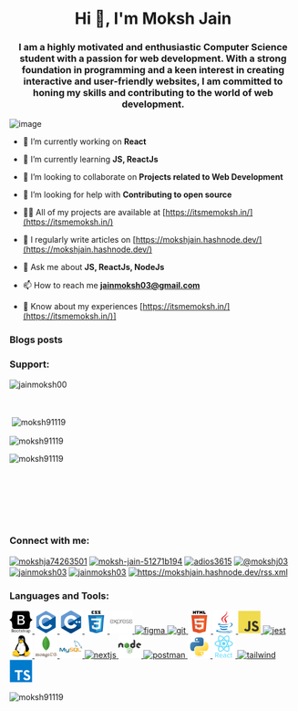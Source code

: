 <h1 align="center">Hi 👋, I'm Moksh Jain</h1>
<h3 align="center">I am a highly motivated and enthusiastic Computer Science student with a passion for web development. With a strong foundation in programming and a keen interest in creating interactive and user-friendly websites, I am committed to honing my skills and contributing to the world of web development.</h3>

![image](https://github.com/Moksh91119/Moksh91119/assets/111447162/18d7f4b3-e5c8-4869-8c91-28dc7366bd88)

- 🔭 I’m currently working on **React**

- 🌱 I’m currently learning **JS, ReactJs**

- 👯 I’m looking to collaborate on **Projects related to Web Development**

- 🤝 I’m looking for help with **Contributing to open source**

- 👨‍💻 All of my projects are available at [https://itsmemoksh.in/](https://itsmemoksh.in/)

- 📝 I regularly write articles on [https://mokshjain.hashnode.dev/](https://mokshjain.hashnode.dev/)

- 💬 Ask me about **JS, ReactJs, NodeJs**

- 📫 How to reach me **jainmoksh03@gmail.com**

- 📄 Know about my experiences [https://itsmemoksh.in/](https://itsmemoksh.in/)]

### Blogs posts
<!-- BLOG-POST-LIST:START -->
<!-- BLOG-POST-LIST:END -->




<h3 align="left">Support:</h3>
<p><a href="https://www.buymeacoffee.com/jainmoksh00"> <img align="left" src="https://cdn.buymeacoffee.com/buttons/v2/default-yellow.png" height="50" width="210" alt="jainmoksh00" /></a></p><br><br>
<br>
<p>&nbsp;<img align="center" src="https://github-readme-stats.vercel.app/api?username=moksh91119&show_icons=true&locale=en" alt="moksh91119" /></p>

<p><img align="center" src="https://github-readme-streak-stats.herokuapp.com/?user=moksh91119&" alt="moksh91119" /></p>

<p><img align="left" src="https://github-readme-stats.vercel.app/api/top-langs?username=moksh91119&show_icons=true&locale=en&layout=compact" alt="moksh91119" /></p>
<br> <br> <br> <br> <br> <br> <br>

<h3 align="left">Connect with me:</h3>
<p align="left">
<a href="https://twitter.com/mokshja74263501" target="blank"><img align="center" src="https://raw.githubusercontent.com/rahuldkjain/github-profile-readme-generator/master/src/images/icons/Social/twitter.svg" alt="mokshja74263501" height="30" width="40" /></a>
<a href="https://linkedin.com/in/moksh-jain-51271b194" target="blank"><img align="center" src="https://raw.githubusercontent.com/rahuldkjain/github-profile-readme-generator/master/src/images/icons/Social/linked-in-alt.svg" alt="moksh-jain-51271b194" height="30" width="40" /></a>
<a href="https://instagram.com/adios3615" target="blank"><img align="center" src="https://raw.githubusercontent.com/rahuldkjain/github-profile-readme-generator/master/src/images/icons/Social/instagram.svg" alt="adios3615" height="30" width="40" /></a>
<a href="https://hashnode.com/@mokshj03" target="blank"><img align="center" src="https://raw.githubusercontent.com/rahuldkjain/github-profile-readme-generator/master/src/images/icons/Social/hashnode.svg" alt="@mokshj03" height="30" width="40" /></a>
<a href="https://www.hackerrank.com/jainmoksh03" target="blank"><img align="center" src="https://raw.githubusercontent.com/rahuldkjain/github-profile-readme-generator/master/src/images/icons/Social/hackerrank.svg" alt="jainmoksh03" height="30" width="40" /></a>
<a href="https://www.leetcode.com/jainmoksh03" target="blank"><img align="center" src="https://raw.githubusercontent.com/rahuldkjain/github-profile-readme-generator/master/src/images/icons/Social/leet-code.svg" alt="jainmoksh03" height="30" width="40" /></a>
<a href="/https://mokshjain.hashnode.dev/rss.xml" target="blank"><img align="center" src="https://raw.githubusercontent.com/rahuldkjain/github-profile-readme-generator/master/src/images/icons/Social/rss.svg" alt="https://mokshjain.hashnode.dev/rss.xml" height="30" width="40" /></a>
</p>

<h3 align="left">Languages and Tools:</h3>
<p align="left"> <a href="https://getbootstrap.com" target="_blank" rel="noreferrer"> <img src="https://raw.githubusercontent.com/devicons/devicon/master/icons/bootstrap/bootstrap-plain-wordmark.svg" alt="bootstrap" width="40" height="40"/> </a> <a href="https://www.cprogramming.com/" target="_blank" rel="noreferrer"> <img src="https://raw.githubusercontent.com/devicons/devicon/master/icons/c/c-original.svg" alt="c" width="40" height="40"/> </a> <a href="https://www.w3schools.com/cpp/" target="_blank" rel="noreferrer"> <img src="https://raw.githubusercontent.com/devicons/devicon/master/icons/cplusplus/cplusplus-original.svg" alt="cplusplus" width="40" height="40"/> </a> <a href="https://www.w3schools.com/css/" target="_blank" rel="noreferrer"> <img src="https://raw.githubusercontent.com/devicons/devicon/master/icons/css3/css3-original-wordmark.svg" alt="css3" width="40" height="40"/> </a> <a href="https://expressjs.com" target="_blank" rel="noreferrer"> <img src="https://raw.githubusercontent.com/devicons/devicon/master/icons/express/express-original-wordmark.svg" alt="express" width="40" height="40"/> </a> <a href="https://www.figma.com/" target="_blank" rel="noreferrer"> <img src="https://www.vectorlogo.zone/logos/figma/figma-icon.svg" alt="figma" width="40" height="40"/> </a> <a href="https://git-scm.com/" target="_blank" rel="noreferrer"> <img src="https://www.vectorlogo.zone/logos/git-scm/git-scm-icon.svg" alt="git" width="40" height="40"/> </a> <a href="https://www.w3.org/html/" target="_blank" rel="noreferrer"> <img src="https://raw.githubusercontent.com/devicons/devicon/master/icons/html5/html5-original-wordmark.svg" alt="html5" width="40" height="40"/> </a> <a href="https://www.java.com" target="_blank" rel="noreferrer"> <img src="https://raw.githubusercontent.com/devicons/devicon/master/icons/java/java-original.svg" alt="java" width="40" height="40"/> </a> <a href="https://developer.mozilla.org/en-US/docs/Web/JavaScript" target="_blank" rel="noreferrer"> <img src="https://raw.githubusercontent.com/devicons/devicon/master/icons/javascript/javascript-original.svg" alt="javascript" width="40" height="40"/> </a> <a href="https://jestjs.io" target="_blank" rel="noreferrer"> <img src="https://www.vectorlogo.zone/logos/jestjsio/jestjsio-icon.svg" alt="jest" width="40" height="40"/> </a> <a href="https://www.linux.org/" target="_blank" rel="noreferrer"> <img src="https://raw.githubusercontent.com/devicons/devicon/master/icons/linux/linux-original.svg" alt="linux" width="40" height="40"/> </a> <a href="https://www.mongodb.com/" target="_blank" rel="noreferrer"> <img src="https://raw.githubusercontent.com/devicons/devicon/master/icons/mongodb/mongodb-original-wordmark.svg" alt="mongodb" width="40" height="40"/> </a> <a href="https://www.mysql.com/" target="_blank" rel="noreferrer"> <img src="https://raw.githubusercontent.com/devicons/devicon/master/icons/mysql/mysql-original-wordmark.svg" alt="mysql" width="40" height="40"/> </a> <a href="https://nextjs.org/" target="_blank" rel="noreferrer"> <img src="https://cdn.worldvectorlogo.com/logos/nextjs-2.svg" alt="nextjs" width="40" height="40"/> </a> <a href="https://nodejs.org" target="_blank" rel="noreferrer"> <img src="https://raw.githubusercontent.com/devicons/devicon/master/icons/nodejs/nodejs-original-wordmark.svg" alt="nodejs" width="40" height="40"/> </a> <a href="https://postman.com" target="_blank" rel="noreferrer"> <img src="https://www.vectorlogo.zone/logos/getpostman/getpostman-icon.svg" alt="postman" width="40" height="40"/> </a> <a href="https://www.python.org" target="_blank" rel="noreferrer"> <img src="https://raw.githubusercontent.com/devicons/devicon/master/icons/python/python-original.svg" alt="python" width="40" height="40"/> </a> <a href="https://reactjs.org/" target="_blank" rel="noreferrer"> <img src="https://raw.githubusercontent.com/devicons/devicon/master/icons/react/react-original-wordmark.svg" alt="react" width="40" height="40"/> </a> <a href="https://tailwindcss.com/" target="_blank" rel="noreferrer"> <img src="https://www.vectorlogo.zone/logos/tailwindcss/tailwindcss-icon.svg" alt="tailwind" width="40" height="40"/> </a> <a href="https://www.typescriptlang.org/" target="_blank" rel="noreferrer"> <img src="https://raw.githubusercontent.com/devicons/devicon/master/icons/typescript/typescript-original.svg" alt="typescript" width="40" height="40"/> </a> </p>
<p align="left"> <img src="https://komarev.com/ghpvc/?username=moksh91119&label=Profile%20views&color=0e75b6&style=flat" alt="moksh91119" /> </p>
